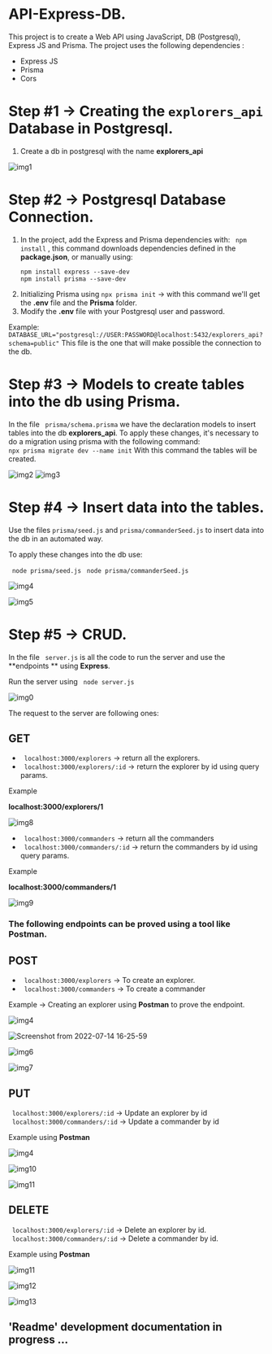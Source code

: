 # API-Express-DB.
This project is to create a Web API using JavaScript, DB (Postgresql), Express JS and Prisma.
The project uses the following dependencies :
- Express JS 
- Prisma
- Cors
# Step #1 -> Creating the  ``` explorers_api ``` Database in Postgresql.

1. Create a db in postgresql with the name **explorers_api**

![img1](https://user-images.githubusercontent.com/92350521/179082565-732ba9fb-2e9c-4c3b-ba54-539772f41c2a.png)


# Step #2 -> Postgresql Database Connection.
1.  In the project, add the Express and Prisma dependencies with:
```  npm install ``` , this command downloads dependencies defined in the **package.json**, or manually using:
	``` 
	npm install express --save-dev
	npm install prisma --save-dev 
  	``` 
2. Initializing Prisma using ``` npx prisma init ```  -> with this command we'll get the **.env** file and the **Prisma** folder.
3.  Modify the **.env** file with your Postgresql user and password.

Example: 
``` DATABASE_URL="postgresql://USER:PASSWORD@localhost:5432/explorers_api?schema=public" ``` 
This file is the one that will make possible the connection to the db.

# Step #3 -> Models to create tables into the db using  Prisma. 
In the file ``` prisma/schema.prisma```  we have the declaration models to insert tables into the db **explorers_api**.
To apply these changes, it's necessary to do a migration using prisma with the following command:  
``` npx prisma migrate dev --name init ``` 
With this command the tables will be created.


![img2](https://user-images.githubusercontent.com/92350521/179084922-7881c180-73e0-4f43-aed7-4c83724da8d3.png)
![img3](https://user-images.githubusercontent.com/92350521/179084931-8149f3eb-25e0-433b-bf0e-f1d2e2fbd137.png)



# Step #4 -> Insert data into the tables. 
Use the files ```prisma/seed.js```  and ```prisma/commanderSeed.js```  to insert data into the db in an automated way.

To apply these changes into the db use:

``` node prisma/seed.js``` 
``` node prisma/commanderSeed.js``` 

![img4](https://user-images.githubusercontent.com/92350521/179087754-88a31361-f711-4ddb-b61c-1ec67f46b14a.png)

![img5](https://user-images.githubusercontent.com/92350521/179087781-1c7d6c7f-1c68-4e8f-9f09-15cda7710844.png)

# Step #5 -> CRUD.
In the file ``` server.js```  is all the code to run the server  and use  the **endpoints ** using  **Express**.

Run the server using  ``` node server.js``` 


![img0](https://user-images.githubusercontent.com/92350521/179089105-216bf213-ed19-4127-ac46-805cbaf1dc0f.png)

The request to the server are following ones:

## GET

- ``` localhost:3000/explorers```  -> return all the explorers.
- ``` localhost:3000/explorers/:id```  -> return the explorer by id using query params.

Example

**localhost:3000/explorers/1**

![img8](https://user-images.githubusercontent.com/92350521/179090452-7621cfb9-c011-419e-ad47-c86b23c5e236.png)


- ``` localhost:3000/commanders```  -> return all the commanders
- ``` localhost:3000/commanders/:id```  -> return the commanders by id using query params.

Example

**localhost:3000/commanders/1**

![img9](https://user-images.githubusercontent.com/92350521/179090564-f844abd2-662c-4875-865c-91b1d6e94a2c.png)

### The following endpoints can be proved using a tool like **Postman**.

## POST

- ``` localhost:3000/explorers```   -> To create an explorer.
- ``` localhost:3000/commanders```   -> To create a commander

Example -> Creating an explorer using **Postman** to prove the endpoint.

![img4](https://user-images.githubusercontent.com/92350521/179089316-a10609c4-1a26-4f5d-86de-2446866d5727.png) 

![Screenshot from 2022-07-14 16-25-59](https://user-images.githubusercontent.com/92350521/179089344-180f7e75-6312-4554-9088-f1ee6c5c9135.png)

![img6](https://user-images.githubusercontent.com/92350521/179089493-c368eb17-6d74-4213-bf30-957649d2658c.png)

![img7](https://user-images.githubusercontent.com/92350521/179089716-b3479f61-594a-4052-a533-57fd0a8b6606.png)

## PUT
``` localhost:3000/explorers/:id``` -> Update an explorer by id   
``` localhost:3000/commanders/:id``` -> Update a commander by id   

Example using **Postman**

![img4](https://user-images.githubusercontent.com/92350521/179091050-e34cafc7-1969-4459-830d-8f721d9fee57.png)

![img10](https://user-images.githubusercontent.com/92350521/179091187-f4f65ec7-6a94-48c6-a275-d8403418f939.png)

![img11](https://user-images.githubusercontent.com/92350521/179091301-0773994b-908c-4f5c-8b2e-749f0df5038c.png)

## DELETE
``` localhost:3000/explorers/:id``` -> Delete an explorer by id.  
``` localhost:3000/commanders/:id``` -> Delete a commander by id.

Example using **Postman**

![img11](https://user-images.githubusercontent.com/92350521/179091646-da30bd15-ccde-46e3-9972-25b1920ac05e.png)

![img12](https://user-images.githubusercontent.com/92350521/179091781-642afaa5-7e56-495f-b264-fbaa28a6fcf2.png)

![img13](https://user-images.githubusercontent.com/92350521/179091881-987db426-ece9-4735-a322-5d6760bf038b.png)



## 'Readme' development documentation in progress ...
